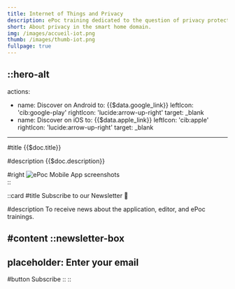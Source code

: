 ```yaml
---
title: Internet of Things and Privacy
description: ePoc training dedicated to the question of privacy protection in the smart home domain.
short: About privacy in the smart home domain.
img: /images/accueil-iot.png
thumb: /images/thumb-iot.png
fullpage: true
---
```


::hero-alt
---
actions:
- name: Discover on Android
  to: {{$data.google_link}}
  leftIcon: 'cib:google-play'
  rightIcon: 'lucide:arrow-up-right'
  target: _blank
- name: Discover on iOS
  to: {{$data.apple_link}}
  leftIcon: 'cib:apple'
  rightIcon: 'lucide:arrow-up-right'
  target: _blank
---

#title
{{$doc.title}}

#description
{{$doc.description}}

#right
![ePoc Mobile App screenshots]({{$doc.img}})  
::

::card
#title
Subscribe to our Newsletter 💌

#description
To receive news about the application, editor, and ePoc trainings.

#content
::newsletter-box
---
placeholder: Enter your email
---
#button
Subscribe
::
::




